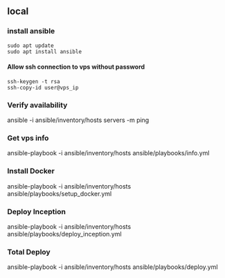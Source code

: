 ## local

### install ansible

    sudo apt update
    sudo apt install ansible

#### Allow ssh connection to vps without password

    ssh-keygen -t rsa
    ssh-copy-id user@vps_ip

### Verify availability
ansible -i ansible/inventory/hosts servers -m ping

### Get vps info
ansible-playbook -i ansible/inventory/hosts ansible/playbooks/info.yml

### Install Docker
ansible-playbook -i ansible/inventory/hosts ansible/playbooks/setup_docker.yml

### Deploy Inception
ansible-playbook -i ansible/inventory/hosts ansible/playbooks/deploy_inception.yml

### Total Deploy
ansible-playbook -i ansible/inventory/hosts ansible/playbooks/deploy.yml